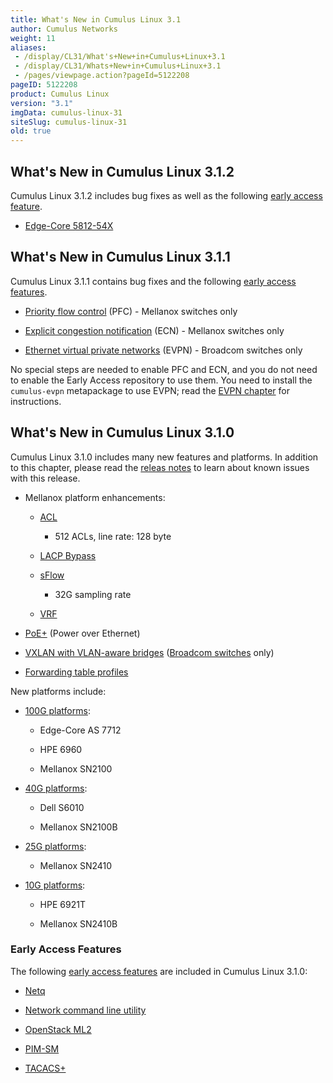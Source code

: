 ```yaml
---
title: What's New in Cumulus Linux 3.1
author: Cumulus Networks
weight: 11
aliases:
 - /display/CL31/What's+New+in+Cumulus+Linux+3.1
 - /display/CL31/Whats+New+in+Cumulus+Linux+3.1
 - /pages/viewpage.action?pageId=5122208
pageID: 5122208
product: Cumulus Linux
version: "3.1"
imgData: cumulus-linux-31
siteSlug: cumulus-linux-31
old: true
---
```

## What's New in Cumulus Linux 3.1.2</span>

Cumulus Linux 3.1.2 includes bug fixes as well as the following [early
access
feature](https://support.cumulusnetworks.com/hc/en-us/articles/202933878).

  - [Edge-Core 5812-54X](http://cumulusnetworks.com/HCL)

## What's New in Cumulus Linux 3.1.1</span>

Cumulus Linux 3.1.1 contains bug fixes and the following [early access
features](https://support.cumulusnetworks.com/hc/en-us/articles/202933878).

  - [Priority flow control](/cumulus-linux-31/Configuring-and-Managing-Network-Interfaces/Buffer-and-Queue-Management/#span-id-src-5122108-bufferandqueuemanagement-pfc-class-confluence-anchor-link-span-configuring-priority-flow-control-span)
    (PFC) - Mellanox switches only

  - [Explicit congestion notification](/cumulus-linux-31/Configuring-and-Managing-Network-Interfaces/Buffer-and-Queue-Management/#span-idsrc-5122108-bufferandqueuemanagement-ecn-classconfluence-anchor-linkspanconfiguring-explicit-congestion-notificationspan)
    (ECN) - Mellanox switches only

  - [Ethernet virtual private networks](/cumulus-linux-31/Layer-1-and-Layer-2-Features/Network-Virtualization/Ethernet-Virtual-Private-Network-EVPN)
    (EVPN) - Broadcom switches only

No special steps are needed to enable PFC and ECN, and you do not need
to enable the Early Access repository to use them. You need to install
the `cumulus-evpn` metapackage to use EVPN; read the [EVPN chapter](/cumulus-linux-31/Layer-1-and-Layer-2-Features/Network-Virtualization/Ethernet-Virtual-Private-Network-EVPN)
for instructions.

## What's New in Cumulus Linux 3.1.0</span>

Cumulus Linux 3.1.0 includes many new features and platforms. In
addition to this chapter, please read the [releas notes](https://support.cumulusnetworks.com/hc/en-us/articles/224473608)
to learn about known issues with this release.

  - Mellanox platform enhancements:
    
      - [ACL](/cumulus-linux-31/System-Management/Netfilter-ACLs/)
        - 512 ACLs, line rate: 128 byte
    
      - [LACP Bypass](/cumulus-linux-31/Layer-1-and-Layer-2-Features/LACP-Bypass)
    
      - [sFlow](/cumulus-linux-31/Monitoring-and-Troubleshooting/Network-Troubleshooting/Monitoring-System-Statistics-and-Network-Traffic-with-sFlow)
        - 32G sampling rate
    
      - [VRF](/cumulus-linux-31/Layer-3-Features/Virtual-Routing-and-Forwarding-VRF)

  - [PoE+](/cumulus-linux-31/System-Management/Power-over-Ethernet-PoE)
    (Power over Ethernet)

  - [VXLAN with VLAN-aware bridges](/cumulus-linux-31/Layer-1-and-Layer-2-Features/Ethernet-Bridging-VLANs/VLAN-aware-Bridge-Mode-for-Large-scale-Layer-2-Environments/)
    ([Broadcom switches](https://cumulusnetworks.com/hcl) only)

  - [Forwarding table profiles](/cumulus-linux-31/Layer-3-Features/Routing/#span-id-src-5122117-routing-uft-class-confluence-anchor-link-span-forwarding-table-profiles-span)

New platforms include:

  - [100G platforms](https://cumulusnetworks.com/hcl):
    
      - Edge-Core AS 7712
    
      - HPE 6960
    
      - Mellanox SN2100

  - [40G platforms](https://cumulusnetworks.com/hcl):
    
      - Dell S6010
    
      - Mellanox SN2100B

  - [25G platforms](https://cumulusnetworks.com/hcl):
    
      - Mellanox SN2410

  - [10G platforms](https://cumulusnetworks.com/hcl):
    
      - HPE 6921T
    
      - Mellanox SN2410B

### Early Access Features</span>

The following [early access
features](https://support.cumulusnetworks.com/hc/en-us/articles/202933878)
are included in Cumulus Linux 3.1.0:

  - [Netq](/cumulus-linux-31/Monitoring-and-Troubleshooting/Network-Troubleshooting/Using-netq-to-Troubleshoot-the-Network)

  - [Network command line
    utility](/cumulus-linux-31/Configuring-and-Managing-Network-Interfaces/Network-Command-Line-Utility)

  - [OpenStack
    ML2](/cumulus-linux-31/Network-Solutions/OpenStack-Neutron-ML2-and-Cumulus-Linux)

  - [PIM-SM](/cumulus-linux-31/Layer-3-Features/Protocol-Independent-Multicast-PIM)

  - [TACACS+](/cumulus-linux-31/System-Management/Authentication-Authorization-and-Accounting/TACACS+)

